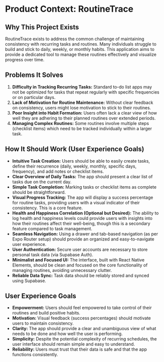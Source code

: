 # Product Context: RoutineTrace

## Why This Project Exists

RoutineTrace exists to address the common challenge of maintaining consistency with recurring tasks and routines. Many individuals struggle to build and stick to daily, weekly, or monthly habits. This application aims to provide a dedicated tool to manage these routines effectively and visualize progress over time.

## Problems It Solves

1.  **Difficulty in Tracking Recurring Tasks:** Standard to-do list apps may not be optimized for tasks that repeat regularly with specific frequencies or on particular days.
2.  **Lack of Motivation for Routine Maintenance:** Without clear feedback on consistency, users might lose motivation to stick to their routines.
3.  **Poor Insight into Habit Formation:** Users often lack a clear view of how well they are adhering to their planned routines over extended periods.
4.  **Managing Complex Routines:** Some routines involve multiple steps (checklist items) which need to be tracked individually within a larger task.

## How It Should Work (User Experience Goals)

- **Intuitive Task Creation:** Users should be able to easily create tasks, define their recurrence (daily, weekly, monthly, specific days, frequency), and add notes or checklist items.
- **Clear Overview of Daily Tasks:** The app should present a clear list of tasks due on the current day.
- **Simple Task Completion:** Marking tasks or checklist items as complete should be straightforward.
- **Visual Progress Tracking:** The app will display a success percentage for routine tasks, providing users with a visual indicator of their consistency. This is a core feature.
- **Health and Happiness Correlation (Optional but Desired):** The ability to log health and happiness levels could provide users with insights into how their routines affect their well-being, though this is a secondary feature compared to task management.
- **Seamless Navigation:** Using a drawer and tab-based navigation (as per Expo Router setup) should provide an organized and easy-to-navigate user experience.
- **User Authentication:** Secure user accounts are necessary to store personal task data (via Supabase Auth).
- **Minimalist and Focused UI:** The interface, built with React Native Elements, should be clean and focused on the core functionality of managing routines, avoiding unnecessary clutter.
- **Reliable Data Sync:** Task data should be reliably stored and synced using Supabase.

## User Experience Goals

- **Empowerment:** Users should feel empowered to take control of their routines and build positive habits.
- **Motivation:** Visual feedback (success percentages) should motivate users to maintain consistency.
- **Clarity:** The app should provide a clear and unambiguous view of what needs to be done and how well the user is performing.
- **Simplicity:** Despite the potential complexity of recurring schedules, the user interface should remain simple and easy to understand.
- **Reliability:** Users must trust that their data is safe and that the app functions consistently.
